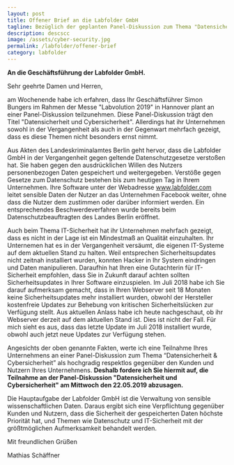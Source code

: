 ```yaml
---
layout: post
title: Offener Brief an die Labfolder GmbH
tagline: Bezüglich der geplanten Panel-Diskussion zum Thema "Datensicherheit und Cybersicherheit"
description: descscc
image: /assets/cyber-security.jpg
permalink: /labfolder/offener-brief
category: labfolder
---
```


**An die Geschäftsführung der Labfolder GmbH.**

Sehr geehrte Damen und Herren,

am Wochenende habe ich erfahren, dass Ihr Geschäftsführer Simon Bungers im Rahmen der Messe "Labvolution 2019" in Hannover plant an einer Panel-Diskussion teilzunehmen. Diese Panel-Diskussion trägt den Titel "Datensicherheit und Cybersicherheit". Allerdings hat ihr Unternehmen sowohl in der Vergangenheit als auch in der Gegenwart mehrfach gezeigt, dass es diese Themen nicht besonders ernst nimmt.

Aus Akten des Landeskriminalamtes Berlin geht hervor, dass die Labfolder GmbH in der Vergangenheit gegen geltende Datenschutzgesetze verstoßen hat. Sie haben gegen den ausdrücklichen Willen des Nutzers personenbezogen Daten gespeichert und weitergegeben. Verstöße gegen Gesetze zum Datenschutz bestehen bis zum heutigen Tag in Ihrem Unternehmen. Ihre Software unter der Webadresse www.labfolder.com leitet sensible Daten der Nutzer an das Unternehmen Facebook weiter, ohne dass die Nutzer dem zustimmen oder darüber informiert werden. Ein entsprechendes Beschwerdeverfahren wurde bereits beim Datenschutzbeauftragten des Landes Berlin eröffnet.

Auch beim Thema IT-Sicherheit hat ihr Unternehmen mehrfach gezeigt, dass es nicht in der Lage ist ein Mindestmaß an Qualität einzuhalten. Ihr Unternemen hat es in der Vergangenheit versäumt, die eigenen IT-Systeme auf dem aktuellen Stand zu halten. Weil entsprechen Sicherheitsupdates nicht zeitnah installiert wurden, konnten Hacker in Ihr System eindringen und Daten manipulieren. Daraufhin hat Ihren eine Gutachterin für IT-Sicherheit empfohlen, dass Sie in Zukunft darauf achten sollten Sicherheitsupdates in Ihrer Software einzuspielen. Im Juli 2018 habe ich Sie darauf aufmerksam gemacht, dass in Ihren Webserver seit 18 Monaten keine Sicherheitsupdates mehr installiert wurden, obwohl der Hersteller kostenfreie Updates zur Behebung von kritischen Sicherheitslücken zur Verfügung stellt. Aus aktuellen Anlass habe ich heute nachgeschaut, ob ihr Webserver derzeit auf dem aktuellen Stand ist. Dies ist nicht der Fall. Für mich sieht es aus, dass das letzte Update im Juli 2018 installiert wurde, obwohl auch jetzt neue Updates zur Verfügung stehen.

Angesichts der oben genannte Fakten, werte ich eine Teilnahme Ihres Unternehmens an einer Panel-Diskussion zum Thema “Datensicherheit & Cybersicherheit” als hochgradig respektlos gegenüber den Kunden und Nutzern Ihres Unternehmens. **Deshalb fordere ich Sie hiermit auf, die Teilnahme an der Panel-Diskussion "Datensicherheit und Cybersicherheit" am Mittwoch den 22.05.2019 abzusagen.**

Die Hauptaufgabe der Labfolder GmbH ist die Verwaltung von sensible wissenschaftlichen Daten. Daraus ergibt sich eine Verpflichtung gegenüber Kunden und Nutzern, dass die Sicherheit der gespeicherten Daten höchste Priorität hat, und Themen wie Datenschutz und IT-Sicherheit mit der größtmöglichen Aufmerksamkeit behandelt werden.


Mit freundlichen Grüßen

Mathias Schäffner
